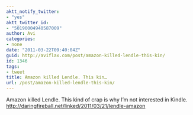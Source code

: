 ```yaml
---
aktt_notify_twitter:
- "yes"
aktt_twitter_id:
- "50190004940587009"
author: Avi
categories:
- none
date: "2011-03-22T09:40:04Z"
guid: http://aviflax.com/post/amazon-killed-lendle-this-kin/
id: 1346
tags:
- tweet
title: Amazon killed Lendle. This kin…
url: /post/amazon-killed-lendle-this-kin/
---
```

Amazon killed Lendle. This kind of crap is why I&#8217;m not interested in Kindle. <a href="http://daringfireball.net/linked/2011/03/21/lendle-amazon" rel="nofollow">http://daringfireball.net/linked/2011/03/21/lendle-amazon</a>